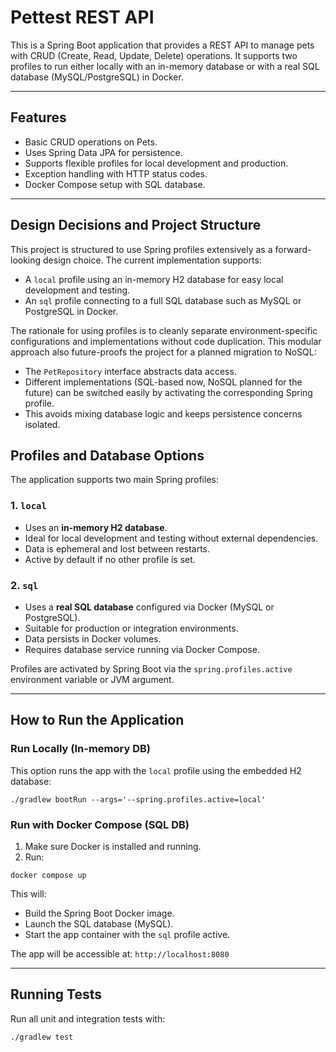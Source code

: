 # Pettest REST API

This is a Spring Boot application that provides a REST API to manage pets with CRUD (Create, Read, Update, Delete) operations. It supports two profiles to run either locally with an in-memory database or with a real SQL database (MySQL/PostgreSQL) in Docker.

---

## Features

- Basic CRUD operations on Pets.
- Uses Spring Data JPA for persistence.
- Supports flexible profiles for local development and production.
- Exception handling with HTTP status codes.
- Docker Compose setup with SQL database.

---

## Design Decisions and Project Structure

This project is structured to use Spring profiles extensively as a forward-looking design choice. The current implementation supports:

- A `local` profile using an in-memory H2 database for easy local development and testing.
- An `sql` profile connecting to a full SQL database such as MySQL or PostgreSQL in Docker.

The rationale for using profiles is to cleanly separate environment-specific configurations and implementations without code duplication. This modular approach also future-proofs the project for a planned migration to NoSQL:

- The `PetRepository` interface abstracts data access.
- Different implementations (SQL-based now, NoSQL planned for the future) can be switched easily by activating the corresponding Spring profile.
- This avoids mixing database logic and keeps persistence concerns isolated.


## Profiles and Database Options

The application supports two main Spring profiles:

### 1. `local`

- Uses an **in-memory H2 database**.
- Ideal for local development and testing without external dependencies.
- Data is ephemeral and lost between restarts.
- Active by default if no other profile is set.


### 2. `sql`

- Uses a **real SQL database** configured via Docker (MySQL or PostgreSQL).
- Suitable for production or integration environments.
- Data persists in Docker volumes.
- Requires database service running via Docker Compose.

Profiles are activated by Spring Boot via the `spring.profiles.active` environment variable or JVM argument.

---

## How to Run the Application

### Run Locally (In-memory DB)

This option runs the app with the `local` profile using the embedded H2 database:

`./gradlew bootRun --args='--spring.profiles.active=local'
`
### Run with Docker Compose (SQL DB)

1. Make sure Docker is installed and running.
2. Run:

`docker compose up
`

This will:

- Build the Spring Boot Docker image.
- Launch the SQL database (MySQL).
- Start the app container with the `sql` profile active.

The app will be accessible at: `http://localhost:8080`

---

## Running Tests

Run all unit and integration tests with:

`./gradlew test
`
